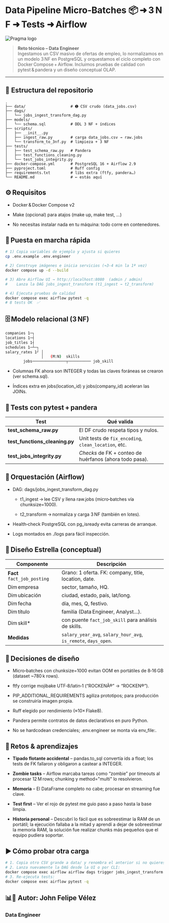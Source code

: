 # Data Pipeline Micro‑Batches 📦 ➜ 3 NF ➜ Tests ➜ Airflow

![Pragma logo](images/pragma.jpg)

> **Reto técnico – Data Engineer**  
> Ingestamos un CSV masivo de ofertas de empleo, lo normalizamos en un modelo 3 NF en PostgreSQL y orquestamos el ciclo completo con Docker Compose + Airflow.  Incluimos pruebas de calidad con pytest & pandera y un diseño conceptual OLAP.

---

## 📂 Estructura del repositorio

```text
.
├── data/                    # ➊ CSV crudo (data_jobs.csv)
├── dags/
│   └── jobs_ingest_transform_dag.py
├── models/
│   └── schema.sql           # DDL 3 NF + índices
├── scripts/
│   ├── __init__.py
│   ├── ingest_raw.py        # carga data_jobs.csv → raw.jobs
│   └── transform_to_3nf.py  # limpieza + 3 NF
├── tests/
│   ├── test_schema_raw.py   # Pandera
│   ├── test_functions_cleaning.py
│   └── test_jobs_integrity.py
├── docker-compose.yml       # PostgreSQL 16 + Airflow 2.9
├── pyproject.toml           # Ruff config
├── requirements.txt         # libs extra (ftfy, pandera…)
└── README.md                # ← estás aquí
```


## ⚙️ Requisitos

- Docker & Docker Compose v2

- Make (opcional) para atajos (make up, make test, …)

- No necesitas instalar nada en tu máquina: todo corre en contenedores.

## 🚀 Puesta en marcha rápida
```bash
# 1) Copia variables de ejemplo y ajusta si quieres
cp .env.example .env.engineer

# 2) Construye imágenes e inicia servicios (≈3‑4 min la 1ª vez)
docker compose up -d --build

# 3) Abre Airflow UI → http://localhost:8080  (admin / admin)
#    Lanza la DAG jobs_ingest_transform (t1_ingest → t2_transform)

# 4) Ejecuta pruebas de calidad
docker compose exec airflow pytest -q
# 8 tests OK  ✅
```

## 🗄️ Modelo relacional (3 NF)
```bash
companies 1─┐
locations 1─┤
job_titles 1┤
schedules 1─┴─┐
salary_rates 1┘ │
                │   (M:N)  skills
        jobs───────────────┬────────── job_skill

```
- Columnas FK ahora son INTEGER y todas las claves foráneas se crearon (ver schema.sql).

- Índices extra en jobs(location_id) y jobs(company_id) aceleran las JOINs.

## 🧪 Tests con pytest + pandera

| Test                             | Qué valida                                              |
| -------------------------------- | ------------------------------------------------------- |
| **test\_schema\_raw\.py**        | El DF crudo respeta tipos y nulos.                      |
| **test\_functions\_cleaning.py** | Unit tests de `fix_encoding`, `clean_location`, etc.    |
| **test\_jobs\_integrity.py**     | *Checks* de FK + conteo de huérfanos (ahora todo pasa). |

## 🔄 Orquestación (Airflow)

- DAG: dags/jobs_ingest_transform_dag.py

    - t1_ingest → lee CSV y llena raw.jobs (micro‑batches vía chunksize=1000).

    - t2_transform → normaliza y carga 3 NF (también en lotes).

- Health‑check PostgreSQL con pg_isready evita carreras de arranque.

- Logs montados en ./logs para fácil inspección.

## 🌟 Diseño Estrella (conceptual)

| Componente                  | Descripción                                                     |
| --------------------------- | --------------------------------------------------------------- |
| **Fact** `fact_job_posting` | Grano: 1 oferta. FK: company, title, location, date.            |
| Dim empresa                 | sector, tamaño, HQ.                                             |
| Dim ubicación               | ciudad, estado, país, lat/long.                                 |
| Dim fecha                   | día, mes, Q, festivo.                                           |
| Dim título                  | familia (Data Engineer, Analyst…).                              |
| Dim skill\*                 | con puente `fact_job_skill` para análisis de skills.            |
| **Medidas**                 | `salary_year_avg`, `salary_hour_avg`, `is_remote`, `days_open`. |

## 📝 Decisiones de diseño

- Micro‑batches con chunksize=1000 evitan OOM en portátiles de 8‑16 GB (dataset ~780 k rows).

- ftfy corrige mojibake UTF‑8/latin‑1 (“ROCKENÂ®” → “ROCKEN®”).

- PIP_ADDITIONAL_REQUIREMENTS agiliza prototipos; para producción se construiría imagen propia.

- Ruff elegido por rendimiento (≈10× Flake8).

- Pandera permite contratos de datos declarativos en puro Python.

- No se hardcodean credenciales; .env.engineer se monta vía env_file:.

## 💭 Retos & aprendizajes

- **Tipado flotante accidental** – pandas.to_sql convertía ids a float; los tests de FK fallaron y obligaron a castear a INTEGER.

- **Zombie tasks** – Airflow marcaba tareas como “zombie” por timeouts al procesar 12 M rows; chunking y method="multi" lo resolvieron.

- **Memoria** – El DataFrame completo no cabe; procesar en streaming fue clave.

- **Test first** – Ver el rojo de pytest me guio paso a paso hasta la base limpia.

- **Historia personal** – Descubrí lo fácil que es sobreestimar la RAM de un portátil; la ejecución fallaba a la mitad y aprendí a dejar de sobreestimar la memoria RAM, la solución fue realizar chunks más pequeños que el equipo pudiera soportar.

## ▶️ Cómo probar otra carga
```bash
# 1. Copia otro CSV grande a data/ y renombra el anterior si no quieres duplicar.
# 2. Lanza nuevamente la DAG desde la UI o por CLI:
docker compose exec airflow airflow dags trigger jobs_ingest_transform
# 3. Re‑ejecuta tests:
docker compose exec airflow pytest -q
```



## 📊🤖 Autor: John Felipe Vélez

### Data Engineer

